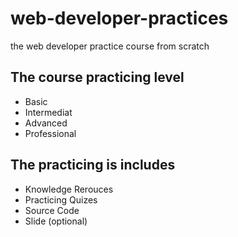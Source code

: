 # web-developer-practices
the web developer practice course from scratch

## The course practicing level
- Basic
- Intermediat
- Advanced
- Professional

## The practicing is includes
- Knowledge Rerouces
- Practicing Quizes
- Source Code
- Slide (optional)
